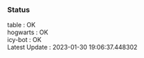 ### Status


table : OK  
hogwarts : OK  
icy-bot : OK  
Latest Update : 2023-01-30 19:06:37.448302
